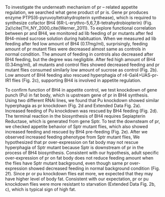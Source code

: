 

To investigate the underneath mechanism of pr – related appetite regulation, we searched what gene product of pr is. Gene pr produces enzyme PTPS(6-pyruvoyltetrahydropterin synthease), which is required to synthesize cofactor BH4 (6R-L-erythro-5,6,7,8-tetrahydrobiopterin) (Fig. 2a)\cite{TH_NY_2000,cite{Werner_2011}. To explore functional correlation between pr and BH4, we monitored ad lib feeding of pr mutants after fed BH4-mixed sucrose solution during habituation. When we measured ad lib feeding after fed low amount of BH4 (0.17mg/ml), surprisingly, feeding amount of pr mutant flies were decreased almost same as controls in normal condition. The amount of feeding in controls also decreased after BH4 feeding, but the degree was negligible. After fed high amount of BH4 (0.34mg/ml), all mutants and control flies showed decreased feeding and pr mutant flies consumed similarly low amount of sucrose as control (Fig. 2b). Low amount of BH4 feeding also rescued hyperphagia of r4-Gal4>UAS-pr-IR1 flies (Fig. 2c), supporting BH4 is involved in appetite regulation.

To confirm function of BH4 in appetite control, we test knockdown of gene punch (Pu) in fat body, which is upstream gene of pr in BH4 synthesis. Using two different RNAi lines, we found that Pu knockdown showed similar hyperphagia as pr knockdown (Fig. 2d and Extended Data Fig. 2a). Increased feeding of Pu knockdown was rescued by BH4 feeding (Fig. 2d). The terminal reaction in the biosynthesis of BH4 requires Sepiapterin Reductase, which is generated from gene Sptr. To test the downsteam of pr, we checked appetite behavior of Sptr mutant flies, which also showed increased feeding and rescued by BH4 pre-feeding (Fig. 2e). After we observed increased feeding phenotype from Sptr mutant flies, We hypothesized that pr over-expression on fat body may not rescue hyperphagia of Sptr mutant because Sptr is downstream of pr in the process of BH4 biosynthesis. Consistent with our hypothesis, adult specific over-expression of pr on fat body does not reduce feeding amount when the flies have Sptr mutant background, even though same pr over-expression showed decreased feeding in normal background condition (Fig. 2f). Since pr or pu knockdown flies eat more, we expected that they may have higher level of body fat. Consistent with our expectation, pr or pu knockdown flies were more resistant to starvation (Extended Data Fig. 2b, c), which is typical sign of high fat. 

